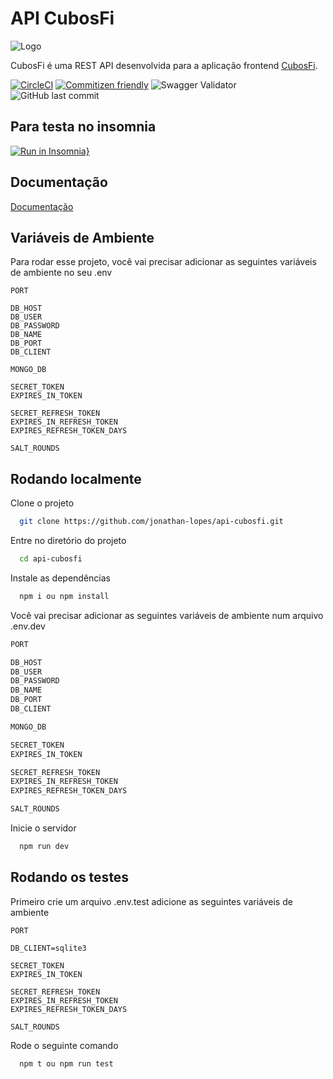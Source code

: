 # API CubosFi

![Logo](https://i.imgur.com/7q8TLfc.png)

CubosFi é uma REST API desenvolvida para a aplicação frontend [CubosFi](https://github.com/jonathan-lopes/front-integral-m05-desafio).

[![CircleCI](https://dl.circleci.com/status-badge/img/gh/jonathan-lopes/api-cubosfi/tree/develop.svg?style=shield)](https://dl.circleci.com/status-badge/redirect/gh/jonathan-lopes/api-cubosfi/tree/develop) [![Commitizen friendly](https://img.shields.io/badge/commitizen-friendly-brightgreen.svg)](http://commitizen.github.io/cz-cli/) ![Swagger Validator](https://img.shields.io/swagger/valid/3.0?specUrl=https%3A%2F%2Fraw.githubusercontent.com%2Fjonathan-lopes%2Fapi-cubosfi%2Fdevelop%2Fswagger.json) ![GitHub last commit](https://img.shields.io/github/last-commit/jonathan-lopes/api-cubosfi)

## Para testa no insomnia

[![Run in Insomnia}](https://insomnia.rest/images/run.svg)](https://insomnia.rest/run/?label=CubosFi&uri=https%3A%2F%2Fraw.githubusercontent.com%2Fjonathan-lopes%2Fapi-cubosfi%2Fmaster%2Fcollection%2FInsomnia_2022-10-22.json)

## Documentação

[Documentação](#)

## Variáveis de Ambiente

Para rodar esse projeto, você vai precisar adicionar as seguintes variáveis de ambiente no seu .env

`PORT`

`DB_HOST`<br/>
`DB_USER`<br/>
`DB_PASSWORD`<br/>
`DB_NAME`<br/>
`DB_PORT`<br/>
`DB_CLIENT`<br/>

`MONGO_DB`<br/>

`SECRET_TOKEN`<br/>
`EXPIRES_IN_TOKEN`<br/>

`SECRET_REFRESH_TOKEN`<br/>
`EXPIRES_IN_REFRESH_TOKEN`<br/>
`EXPIRES_REFRESH_TOKEN_DAYS`<br/>

`SALT_ROUNDS`

## Rodando localmente

Clone o projeto

```bash
  git clone https://github.com/jonathan-lopes/api-cubosfi.git
```

Entre no diretório do projeto

```bash
  cd api-cubosfi
```

Instale as dependências

```bash
  npm i ou npm install
```

Você vai precisar adicionar as seguintes variáveis de ambiente num arquivo .env.dev
```bash
PORT

DB_HOST
DB_USER
DB_PASSWORD
DB_NAME
DB_PORT
DB_CLIENT

MONGO_DB

SECRET_TOKEN
EXPIRES_IN_TOKEN

SECRET_REFRESH_TOKEN
EXPIRES_IN_REFRESH_TOKEN
EXPIRES_REFRESH_TOKEN_DAYS

SALT_ROUNDS
```

Inicie o servidor

```bash
  npm run dev
```

## Rodando os testes

Primeiro crie um arquivo .env.test adicione as seguintes variáveis de ambiente

`PORT`

`DB_CLIENT=sqlite3`

`SECRET_TOKEN`<br/>
`EXPIRES_IN_TOKEN`

`SECRET_REFRESH_TOKEN`<br/>
`EXPIRES_IN_REFRESH_TOKEN`<br/>
`EXPIRES_REFRESH_TOKEN_DAYS`<br/>

`SALT_ROUNDS`

Rode o seguinte comando

```bash
  npm t ou npm run test
```
